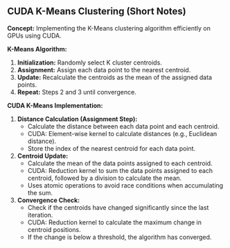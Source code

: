 ## CUDA K-Means Clustering (Short Notes)

**Concept:** Implementing the K-Means clustering algorithm efficiently on GPUs using CUDA.

**K-Means Algorithm:**

1.  **Initialization:** Randomly select K cluster centroids.
2.  **Assignment:** Assign each data point to the nearest centroid.
3.  **Update:** Recalculate the centroids as the mean of the assigned data points.
4.  **Repeat:** Steps 2 and 3 until convergence.

**CUDA K-Means Implementation:**

1.  **Distance Calculation (Assignment Step):**
    * Calculate the distance between each data point and each centroid.
    * CUDA: Element-wise kernel to calculate distances (e.g., Euclidean distance).
    * Store the index of the nearest centroid for each data point.
2.  **Centroid Update:**
    * Calculate the mean of the data points assigned to each centroid.
    * CUDA: Reduction kernel to sum the data points assigned to each centroid, followed by a division to calculate the mean.
    * Uses atomic operations to avoid race conditions when accumulating the sum.
3.  **Convergence Check:**
    * Check if the centroids have changed significantly since the last iteration.
    * CUDA: Reduction kernel to calculate the maximum change in centroid positions.
    * If the change is below a threshold, the algorithm has converged.
